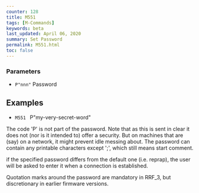 ```yaml
---
counter: 128
title: M551
tags: [M-Commands] 
keywords: beta 
last_updated: April 06, 2020 
summary: Set Password 
permalink: M551.html
toc: false 
---
```



### Parameters

* `P"nnn"` Password

## Examples

* ` M551  ` P"my-very-secret-word"

The code 'P' is not part of the password. Note that as this is sent in clear it does not (nor is it intended to) offer a security. But on machines that are (say) on a network, it might prevent idle messing about. The password can contain any printable characters except ';', which still means start comment.

if the specified password differs from the default one (i.e. reprap), the user will be asked to enter it when a connection is established.

Quotation marks around the password are mandatory in RRF_3, but discretionary in earlier firmware versions.

